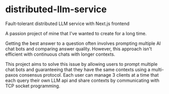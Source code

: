 # distributed-llm-service
Fault-tolerant distributed LLM service with Next.js frontend

A passion project of mine that I've wanted to create for a long time.

Getting the best answer to a question often involves prompting multiple AI chat bots and comparing answer quality. However, this approach isn't efficient with continuous chats with longer contexts.

This project aims to solve this issue by allowing users to prompt multiple chat bots and guaranteeing that they have the same contexts using a multi-paxos consensus protocol. Each user can manage 3 clients at a time that each query their own LLM api and share contexts by communicating with TCP socket programming.
